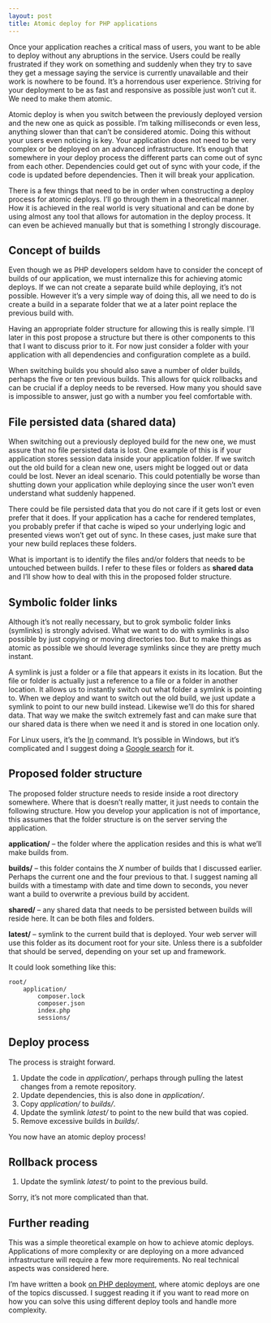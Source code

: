 ```yaml
---
layout: post
title: Atomic deploy for PHP applications
---
```


Once your application reaches a critical mass of users, you want to be able to deploy without any abruptions in the service. Users could be really frustrated if they work on something and suddenly when they try to save they get a message saying the service is currently unavailable and their work is nowhere to be found. It’s a horrendous user experience. Striving for your deployment to be as fast and responsive as possible just won’t cut it. We need to make them atomic.

<!-- more -->

Atomic deploy is when you switch between the previously deployed version and the new one as quick as possible. I’m talking milliseconds or even less, anything slower than that can’t be considered atomic. Doing this without your users even noticing is key. Your application does not need to be very complex or be deployed on an advanced infrastructure. It’s enough that somewhere in your deploy process the different parts can come out of sync from each other. Dependencies could get out of sync with your code, if the code is updated before dependencies. Then it will break your application.

There is a few things that need to be in order when constructing a deploy process for atomic deploys. I’ll go through them in a theoretical manner. How it is achieved in the real world is very situational and can be done by using almost any tool that allows for automation in the deploy process. It can even be achieved manually but that is something I strongly discourage.

## Concept of builds

Even though we as PHP developers seldom have to consider the concept of builds of our application, we must internalize this for achieving atomic deploys. If we can not create a separate build while deploying, it’s not possible. However it’s a very simple way of doing this, all we need to do is create a build in a separate folder that we at a later point replace the previous build with.

Having an appropriate folder structure for allowing this is really simple. I’ll later in this post propose a structure but there is other components to this that I want to discuss prior to it. For now just consider a folder with your application with all dependencies and configuration complete as a build.

When switching builds you should also save a number of older builds, perhaps the five or ten previous builds. This allows for quick rollbacks and can be crucial if a deploy needs to be reversed. How many you should save is impossible to answer, just go with a number you feel comfortable with.

## File persisted data (shared data)

When switching out a previously deployed build for the new one, we must assure that no file persisted data is lost. One example of this is if your application stores session data inside your application folder. If we switch out the old build for a clean new one, users might be logged out or data could be lost. Never an ideal scenario. This could potentially be worse than shutting down your application while deploying since the user won’t even understand what suddenly happened.

There could be file persisted data that you do not care if it gets lost or even prefer that it does. If your application has a cache for rendered templates, you probably prefer if that cache is wiped so your underlying logic and presented views won’t get out of sync. In these cases, just make sure that your new build replaces these folders.

What is important is to identify the files and/or folders that needs to be untouched between builds. I refer to these files or folders as **shared data** and I’ll show how to deal with this in the proposed folder structure.

## Symbolic folder links

Although it’s not really necessary, but to grok symbolic folder links (symlinks) is strongly advised. What we want to do with symlinks is also possible by just copying or moving directories too. But to make things as atomic as possible we should leverage symlinks since they are pretty much instant.

A symlink is just a folder or a file that appears it exists in its location. But the file or folder is actually just a reference to a file or a folder in another location. It allows us to instantly switch out what folder a symlink is pointing to. When we deploy and want to switch out the old build, we just update a symlink to point to our new build instead. Likewise we’ll do this for shared data. That way we make the switch extremely fast and can make sure that our shared data is there when we need it and is stored in one location only.

For Linux users, it’s the [ln](http://linux.about.com/od/commands/l/blcmdl1_ln.htm) command. It’s possible in Windows, but it’s complicated and I suggest doing a [Google search](http://lmgtfy.com/?q=windows+symbolic+links) for it.

## Proposed folder structure

The proposed folder structure needs to reside inside a root directory somewhere. Where that is doesn’t really matter, it just needs to contain the following structure. How you develop your application is not of importance, this assumes that the folder structure is on the server serving the application.

**application/** – the folder where the application resides and this is what we’ll make builds from.

**builds/** – this folder contains the _X_ number of builds that I discussed earlier. Perhaps the current one and the four previous to that. I suggest naming all builds with a timestamp with date and time down to seconds, you never want a build to overwrite a previous build by accident.

**shared/** – any shared data that needs to be persisted between builds will reside here. It can be both files and folders.

**latest/** – symlink to the current build that is deployed. Your web server will use this folder as its document root for your site. Unless there is a subfolder that should be served, depending on your set up and framework.

It could look something like this:

~~~
root/
    application/
        composer.lock
        composer.json
        index.php
        sessions/
~~~

## Deploy process

The process is straight forward.

1.  Update the code in _application/_, perhaps through pulling the latest changes from a remote repository.
2.  Update dependencies, this is also done in _application/_.
3.  Copy _application/_ to _builds/_.
4.  Update the symlink _latest/_ to point to the new build that was copied.
5.  Remove excessive builds in _builds/_.

You now have an atomic deploy process!

## Rollback process

1.  Update the symlink _latest/_ to point to the previous build.

Sorry, it’s not more complicated than that.

## Further reading

This was a simple theoretical example on how to achieve atomic deploys. Applications of more complexity or are deploying on a more advanced infrastructure will require a few more requirements. No real technical aspects was considered here.

I’m have written a book [on PHP deployment](http://www.deployingphpapplications.com), where atomic deploys are one of the topics discussed. I suggest reading it if you want to read more on how you can solve this using different deploy tools and handle more complexity.
